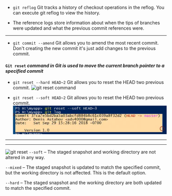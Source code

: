 - ```git reflog``` Git tracks a history of checkout operations in the reflog. You can execute git reflog to view the history.

- The reference logs store information about when the tips of branches were updated and what the previous commit references were.

---
- ```git commit --amend``` Git allows you to amend the most recent commit. Don't creating the new commit it's just add changes to the previous commit.
#### ```Git reset``` *command in Git is used to move the current branch pointer to a specified commit*
- ```git reset --hard HEAD~2``` Git allows you to reset the HEAD two previous commit.
![git reset command](https://images.datacamp.com/image/upload/v1671196209/Diagram_of_Before_and_After_Git_Reset_9af0fcc3e8.png)

- ```git reset --soft HEAD~2``` Git allows you to reset the HEAD two previous commit. 
![alt text](image.png)
---
---
![git reset](https://itknowledgeexchange.techtarget.com/coffee-talk/files/2023/08/git-reset.png)
```--soft``` – The staged snapshot and working directory are not altered in any way.

```--mixed``` – The staged snapshot is updated to match the specified commit, but the working directory is not affected. This is the default option.

```--hard``` – The staged snapshot and the working directory are both updated to match the specified commit.